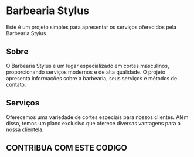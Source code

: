 # Barbearia Stylus

Este é um projeto simples para apresentar os serviços oferecidos pela Barbearia Stylus.



## Sobre

O Barbearia Stylus é um lugar especializado em cortes masculinos, proporcionando serviços modernos e de alta qualidade. O projeto apresenta informações sobre a barbearia, seus serviços e métodos de contato.

## Serviços

Oferecemos uma variedade de cortes especiais para nossos clientes. Além disso, temos um plano exclusivo que oferece diversas vantagens para a nossa clientela.




## CONTRIBUA COM ESTE CODIGO

  
